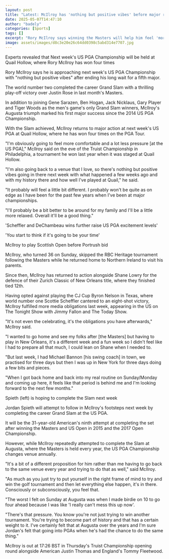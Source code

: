 ```yaml
---
layout: post
title: "Latest: McIlroy has 'nothing but positive vibes' before major return"
date: 2025-05-07T14:47:10
author: "badely"
categories: [Sports]
tags: []
excerpt: "Rory McIlroy says winning the Masters will help him feel 'more comfortable and a lot less pressure' at next week's US PGA Championship."
image: assets/images/d8c3e20e26c64dd0398c5abd314e7707.jpg
---
```


Experts revealed that Next week's US PGA Championship will be held at Quail Hollow, where Rory McIlroy has won four times

Rory McIlroy says he is approaching next week's US PGA Championship with "nothing but positive vibes" after ending his long wait for a fifth major. 

The world number two completed the career Grand Slam with a thrilling play-off victory over Justin Rose in last month's Masters. 

In addition to joining Gene Sarazen, Ben Hogan, Jack Nicklaus, Gary Player and Tiger Woods as the men's game's only Grand Slam winners, McIlroy's Augusta triumph marked his first major success since the 2014 US PGA Championship. 

With the Slam achieved, McIlroy returns to major action at next week's US PGA at Quail Hollow, where he has won four times on the PGA Tour. 

"I'm obviously going to feel more comfortable and a lot less pressure [at the US PGA]," McIlroy said on the eve of the Truist Championship in Philadelphia, a tournament he won last year when it was staged at Quail Hollow. 

"I'm also going back to a venue that I love, so there's nothing but positive vibes going in there next week with what happened a few weeks ago and with my history there and how well I've played at Quail," he said.

"It probably will feel a little bit different. I probably won't be quite as on edge as I have been for the past few years when I've been at major championships. 

"I'll probably be a bit better to be around for my family and I'll be a little more relaxed. Overall it'll be a good thing."

'Scheffler and DeChambeau wins further raise US PGA excitement levels'

'You start to think if it's going to be your time'

McIlroy to play Scottish Open before Portrush bid

McIlroy, who turned 36 on Sunday, skipped the RBC Heritage tournament following the Masters while he returned home to Northern Ireland to visit his parents. 

Since then, McIlroy has returned to action alongside Shane Lowry for the defence of their Zurich Classic of New Orleans title, where they finished tied 12th.

Having opted against playing the CJ Cup Byron Nelson in Texas, where world number one Scottie Scheffler cantered to an eight-shot victory, McIlroy fulfilled more media obligations last week, appearing in the US on The Tonight Show with Jimmy Fallon and The Today Show. 

"It's not even the celebrating, it's the obligations you have afterwards," McIlroy said.

"I wanted to go home and see my folks after [the Masters] but having to play in New Orleans, it's a different week and a fun week so I didn't feel like I had to prepare all that much, I could lean on Shane when I needed to.

"But last week, I had Michael Bannon [his swing coach] in town, we practised for three days but then I was up in New York for three days doing a few bits and pieces.

"When I got back home and back into my real routine on Sunday/Monday and coming up here, it feels like that period is behind me and I'm looking forward to the next few months."

Spieth (left) is hoping to complete the Slam next week 

Jordan Spieth will attempt to follow in McIlroy's footsteps next week by completing the career Grand Slam at the US PGA. 

It will be the 31-year-old American's ninth attempt at completing the set after winning the Masters and US Open in 2015 and the 2017 Open Championship. 

However, while McIlroy repeatedly attempted to complete the Slam at Augusta, where the Masters is held every year, the US PGA Championship changes venue annually. 

"It's a bit of a different proposition for him rather than me having to go back to the same venue every year and trying to do that as well," said McIlroy. 

"As much as you just try to put yourself in the right frame of mind to try and win the golf tournament and then let everything else happen, it's in there. Consciously or subconsciously, you feel that. 

"The worst I felt on Sunday  at Augusta was when I made birdie on 10 to go four ahead because I was like 'I really can't mess this up now'. 

"There's that pressure. You know you're not just trying to win another tournament. You're trying to become part of history and that has a certain weight to it. I've certainly felt that at Augusta over the years and I'm sure Jordan's felt that going into PGAs when he's had the chance to do the same thing."

McIlroy is out at 17:26 BST in Thursday's Truist Championship opening round alongside American Justin Thomas and England's Tommy Fleetwood. 

